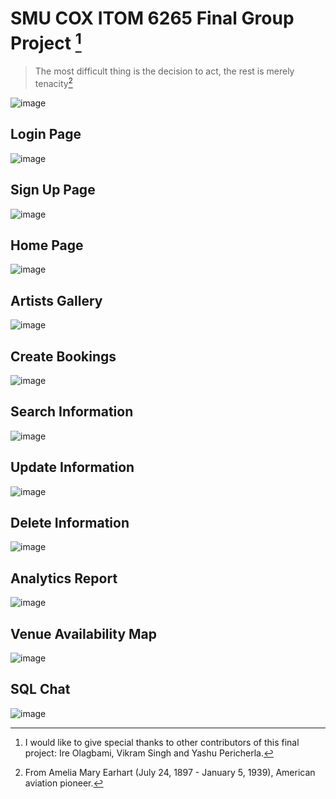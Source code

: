 # SMU COX ITOM 6265 Final Group Project [^1]
>  The most difficult thing is the decision to act, the rest is merely tenacity[^2]

![image](https://github.com/user-attachments/assets/b1b82263-001b-4165-9d2d-60dd7452d94a)



## Login Page
![image](https://github.com/user-attachments/assets/4d098f2b-33ac-4bb3-93eb-a9d5245d578d)
## Sign Up Page
![image](https://github.com/user-attachments/assets/8c91bf85-1b73-47bc-9ac6-c813aad81bad)
## Home Page
![image](https://github.com/user-attachments/assets/40e9925c-3602-41f2-aea7-2c39b50a407e)
## Artists Gallery
![image](https://github.com/user-attachments/assets/ee2f56e5-07fb-4c39-a87f-ed7d06862a16)
## Create Bookings
![image](https://github.com/user-attachments/assets/7e0b64d4-244e-4007-9149-2f2984ae9d24)
## Search Information
![image](https://github.com/user-attachments/assets/376d52bb-6dc0-4421-8e90-9c39a311f265)
## Update Information
![image](https://github.com/user-attachments/assets/95ed7a6c-3344-4514-ac57-b7e09ca13195)
## Delete Information
![image](https://github.com/user-attachments/assets/aa4f7f71-bb26-4698-910a-f19e1dcbdcee)
## Analytics Report
![image](https://github.com/user-attachments/assets/9bd2a0d8-f64f-4d84-943b-74cd4d8bf3a3)
## Venue Availability Map
![image](https://github.com/user-attachments/assets/79123dbe-f01b-45dd-9daa-60313aedc686)
## SQL Chat
![image](https://github.com/user-attachments/assets/a0d710ea-4bb8-4dc9-ba70-be9f6540a273)

[^1]: I would like to give special thanks to other contributors of this final project: Ire Olagbami, Vikram Singh and Yashu Pericherla.
[^2]: From Amelia Mary Earhart (July 24, 1897 - January 5, 1939), American aviation pioneer.

